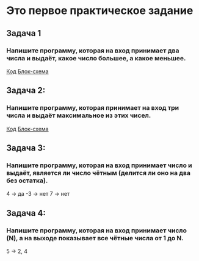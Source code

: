 # Это первое практическое задание

## Задача 1

### Напишите программу, которая на вход принимает два числа и выдаёт, какое число большее, а какое меньшее.

[Код](/Task_1/Program.cs)
[Блок-схема](/Task_1/diagram1.drawio.png)

## Задача 2: 

### Напишите программу, которая принимает на вход три числа и выдаёт максимальное из этих чисел.

[Код](/Task_2/Program.cs)
[Блок-схема](/Task_2/diagram2.drawio.png)

## Задача 3: 

### Напишите программу, которая на вход принимает число и выдаёт, является ли число чётным (делится ли оно на два без остатка).

4 -> да
-3 -> нет
7 -> нет

## Задача 4: 

### Напишите программу, которая на вход принимает число (N), а на выходе показывает все чётные числа от 1 до N.

5 -> 2, 4